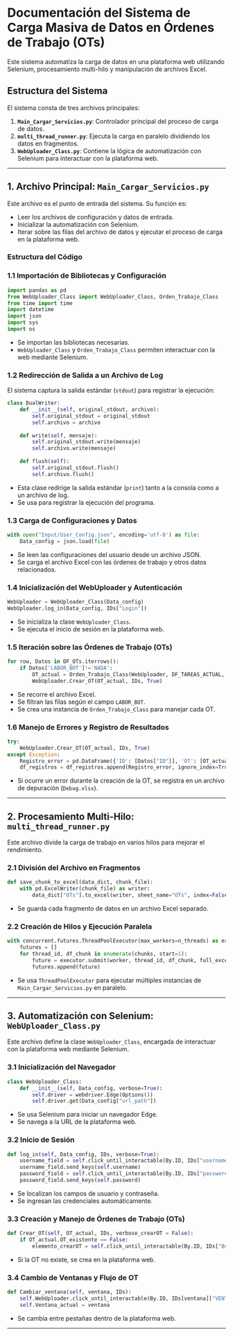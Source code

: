 # **Documentación del Sistema de Carga Masiva de Datos en Órdenes de Trabajo (OTs)**

Este sistema automatiza la carga de datos en una plataforma web utilizando Selenium, procesamiento multi-hilo y manipulación de archivos Excel.

## **Estructura del Sistema**

El sistema consta de tres archivos principales:

1. **`Main_Cargar_Servicios.py`**: Controlador principal del proceso de carga de datos.
2. **`multi_thread_runner.py`**: Ejecuta la carga en paralelo dividiendo los datos en fragmentos.
3. **`WebUploader_Class.py`**: Contiene la lógica de automatización con Selenium para interactuar con la plataforma web.

---

## **1. Archivo Principal: `Main_Cargar_Servicios.py`**

Este archivo es el punto de entrada del sistema. Su función es:
- Leer los archivos de configuración y datos de entrada.
- Inicializar la automatización con Selenium.
- Iterar sobre las filas del archivo de datos y ejecutar el proceso de carga en la plataforma web.

### **Estructura del Código**

### **1.1 Importación de Bibliotecas y Configuración**

```python
import pandas as pd
from WebUploader_Class import WebUploader_Class, Orden_Trabajo_Class
from time import time
import datetime
import json
import sys
import os
```

- Se importan las bibliotecas necesarias.
- `WebUploader_Class` y `Orden_Trabajo_Class` permiten interactuar con la web mediante Selenium.

### **1.2 Redirección de Salida a un Archivo de Log**

El sistema captura la salida estándar (`stdout`) para registrar la ejecución:

```python
class DualWriter:
    def __init__(self, original_stdout, archivo):
        self.original_stdout = original_stdout
        self.archivo = archivo
    
    def write(self, mensaje):
        self.original_stdout.write(mensaje)
        self.archivo.write(mensaje)
    
    def flush(self):
        self.original_stdout.flush()
        self.archivo.flush()
```

- Esta clase redirige la salida estándar (`print`) tanto a la consola como a un archivo de log.
- Se usa para registrar la ejecución del programa.

### **1.3 Carga de Configuraciones y Datos**

```python
with open("Input/User_Config.json", encoding='utf-8') as file:
    Data_config = json.load(file)
```

- Se leen las configuraciones del usuario desde un archivo JSON.
- Se carga el archivo Excel con las órdenes de trabajo y otros datos relacionados.

### **1.4 Inicialización del WebUploader y Autenticación**

```python
WebUploader = WebUploader_Class(Data_config)
WebUploader.log_in(Data_config, IDs["Login"])
```

- Se inicializa la clase `WebUploader_Class`.
- Se ejecuta el inicio de sesión en la plataforma web.

### **1.5 Iteración sobre las Órdenes de Trabajo (OTs)**

```python
for row, Datos in DF_OTs.iterrows():
    if Datos['LABOR_BOT']!='NADA':
        OT_actual = Orden_Trabajo_Class(WebUploader, DF_TAREAS_ACTUAL, DF_MANO_DE_OBRA_ACTUAL, DF_MATERIALES_ACTUAL, DF_SERVICIOS_ACTUAL, Datos)
        WebUploader.Crear_OT(OT_actual, IDs, True)
```

- Se recorre el archivo Excel.
- Se filtran las filas según el campo `LABOR_BOT`.
- Se crea una instancia de `Orden_Trabajo_Class` para manejar cada OT.

### **1.6 Manejo de Errores y Registro de Resultados**

```python
try:
    WebUploader.Crear_OT(OT_actual, IDs, True)
except Exception:
    Registro_error = pd.DataFrame({'ID': [Datos["ID"]], 'OT': [OT_actual.OT], 'Registro': [OT_actual.ERROR_OT]})
    df_registros = df_registros.append(Registro_error, ignore_index=True)
```

- Si ocurre un error durante la creación de la OT, se registra en un archivo de depuración (`Debug.xlsx`).

---

## **2. Procesamiento Multi-Hilo: `multi_thread_runner.py`**

Este archivo divide la carga de trabajo en varios hilos para mejorar el rendimiento.

### **2.1 División del Archivo en Fragmentos**

```python
def save_chunk_to_excel(data_dict, chunk_file):
    with pd.ExcelWriter(chunk_file) as writer:
        data_dict["OTs"].to_excel(writer, sheet_name="OTs", index=False)
```

- Se guarda cada fragmento de datos en un archivo Excel separado.

### **2.2 Creación de Hilos y Ejecución Paralela**

```python
with concurrent.futures.ThreadPoolExecutor(max_workers=n_threads) as executor:
    futures = []
    for thread_id, df_chunk in enumerate(chunks, start=1):
        future = executor.submit(worker, thread_id, df_chunk, full_excel)
        futures.append(future)
```

- Se usa `ThreadPoolExecutor` para ejecutar múltiples instancias de `Main_Cargar_Servicios.py` en paralelo.

---

## **3. Automatización con Selenium: `WebUploader_Class.py`**

Este archivo define la clase `WebUploader_Class`, encargada de interactuar con la plataforma web mediante Selenium.

### **3.1 Inicialización del Navegador**

```python
class WebUploader_Class:
    def __init__(self, Data_config, verbose=True):
        self.driver = webdriver.Edge(Options())
        self.driver.get(Data_config["url_path"])
```

- Se usa Selenium para iniciar un navegador Edge.
- Se navega a la URL de la plataforma web.

### **3.2 Inicio de Sesión**

```python
def log_in(self, Data_config, IDs, verbose=True):
    username_field = self.click_until_interactable(By.ID, IDs["username"])
    username_field.send_keys(self.username)
    password_field = self.click_until_interactable(By.ID, IDs["password"])
    password_field.send_keys(self.password)
```

- Se localizan los campos de usuario y contraseña.
- Se ingresan las credenciales automáticamente.

### **3.3 Creación y Manejo de Órdenes de Trabajo (OTs)**

```python
def Crear_OT(self, OT_actual, IDs, verbose_crearOT = False):
    if OT_actual.OT_existente == False:
        elemento_crearOT = self.click_until_interactable(By.ID, IDs["Buscadores"]["OTs"]["Crear_OT"])
```

- Si la OT no existe, se crea en la plataforma web.

### **3.4 Cambio de Ventanas y Flujo de OT**

```python
def Cambiar_ventana(self, ventana, IDs):
    self.WebUploader.click_until_interactable(By.ID, IDs[ventana]["VENTANA"])
    self.Ventana_actual = ventana
```

- Se cambia entre pestañas dentro de la plataforma web.

---


